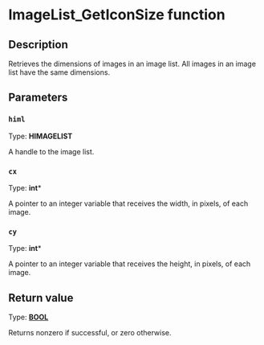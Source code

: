 # ImageList_GetIconSize function

## Description

Retrieves the dimensions of images in an image list. All images in an image list have the same dimensions.

## Parameters

### `himl`

Type: **HIMAGELIST**

A handle to the image list.

### `cx`

Type: **int***

A pointer to an integer variable that receives the width, in pixels, of each image.

### `cy`

Type: **int***

A pointer to an integer variable that receives the height, in pixels, of each image.

## Return value

Type: **[BOOL](https://learn.microsoft.com/windows/desktop/WinProg/windows-data-types)**

Returns nonzero if successful, or zero otherwise.